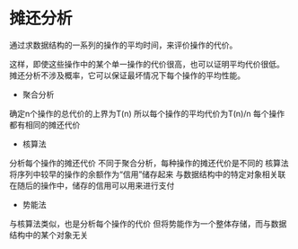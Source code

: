 # 摊还分析
  
通过求数据结构的一系列的操作的平均时间，来评价操作的代价。

这样，即使这些操作中的某个单一操作的代价很高，也可以证明平均代价很低。
摊还分析不涉及概率，它可以保证最坏情况下每个操作的平均性能。

* 聚合分析

确定n个操作的总代价的上界为T(n)
	所以每个操作的平均代价为T(n)/n
每个操作都有相同的摊还代价

* 核算法

分析每个操作的摊还代价
不同于聚合分析，每种操作的摊还代价是不同的
核算法将序列中较早的操作的余额作为“信用”储存起来
	与数据结构中的特定对象相关联
	在随后的操作中，储存的信用可以用来进行支付

* 势能法

与核算法类似，也是分析每个操作的代价
但将势能作为一个整体存储，而与数据结构中的某个对象无关
